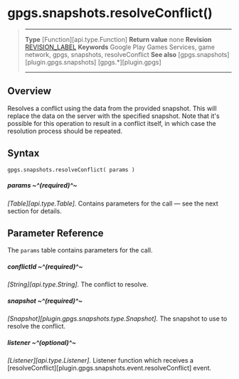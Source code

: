# gpgs.snapshots.resolveConflict()

> --------------------- ------------------------------------------------------------------------------------------
> __Type__              [Function][api.type.Function]
> __Return value__      none
> __Revision__          [REVISION_LABEL](REVISION_URL)
> __Keywords__          Google Play Games Services, game network, gpgs, snapshots, resolveConflict
> __See also__          [gpgs.snapshots][plugin.gpgs.snapshots]
>                       [gpgs.*][plugin.gpgs]
> --------------------- ------------------------------------------------------------------------------------------

## Overview

Resolves a conflict using the data from the provided snapshot. This will replace the data on the server with the specified snapshot. Note that it's possible for this operation to result in a conflict itself, in which case the resolution process should be repeated.

## Syntax

	gpgs.snapshots.resolveConflict( params )

##### params ~^(required)^~
_[Table][api.type.Table]._ Contains parameters for the call &mdash; see the next section for details.

## Parameter Reference

The `params` table contains parameters for the call.

##### conflictId ~^(required)^~
_[String][api.type.String]._ The conflict to resolve.

##### snapshot ~^(required)^~
_[Snapshot][plugin.gpgs.snapshots.type.Snapshot]._ The snapshot to use to resolve the conflict.

##### listener ~^(optional)^~
_[Listener][api.type.Listener]._ Listener function which receives a [resolveConflict][plugin.gpgs.snapshots.event.resolveConflict] event.